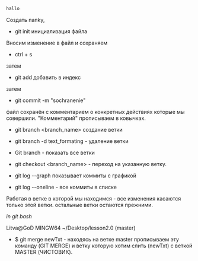 ````sh
hallo
``````

Создать папkу, 
* git init   инициализация файла

Вносим изменение в файл и сохраняем
* ctrl + s

затем 

* git add <file> добавить в индекс

затем

* git commit -m "sochranenie"

файл сохранён с комментарием о конкретных действиях которые мы совершили. "Комментарий" прописываем в ковычках.


* git branch <branch_name> создание ветки


* git branch -d text_formating - удаление ветки

* Git branch - показать все ветки

* git checkout <branch_name>   -  переход на указанную ветку.

* git log --graph  показывает коммиты с графикой

* git log --oneline   -  все коммиты в списке




Работая в ветке в которой мы находимся - все изменения касаются только этой ветки. остальные ветки остаются прежними.

*in git bash*

Litva@GoD MINGW64 ~/Desktop/lesson2.0 (master)
* $ git merge newTxt    -    находясь на ветке master прописываем эту команду (GIT MERGE) и ветку которую хотим слить (newTxt) с веткой MASTER (ЧИСТОВИК).




